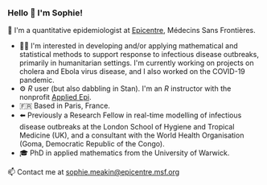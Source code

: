 ### Hello 👋 I'm Sophie!

🌟 I'm a quantitative epidemiologist at [Epicentre](https://epicentre.msf.org/en), Médecins Sans Frontières.

* 👩‍💻 I'm interested in developing and/or applying mathematical and statistical methods to support response to infectious disease outbreaks, primarily in humanitarian settings. I'm currently working on projects on cholera and Ebola virus disease, and I also worked on the COVID-19 pandemic.
* ⚙️ *R* user (but also dabbling in Stan). I'm an *R* instructor with the nonprofit [Applied Epi](https://appliedepi.org/).
* 🇫🇷 Based in Paris, France.
* ⬅️ Previously a Research Fellow in real-time modelling of infectious disease outbreaks at the London School of Hygiene and Tropical Medicine (UK), and a consultant with the World Health Organisation (Goma, Democratic Republic of the Congo).
* 🎓 PhD in applied mathematics from the University of Warwick.

📫 Contact me at sophie.meakin@epicentre.msf.org

<!--
**sophiemeakin/sophiemeakin** is a ✨ _special_ ✨ repository because its `README.md` (this file) appears on your GitHub profile.

Here are some ideas to get you started:

- 🔭 I’m currently working on ...
- 🌱 I’m currently learning ...
- 👯 I’m looking to collaborate on ...
- 🤔 I’m looking for help with ...
- 💬 Ask me about ...
- 📫 How to reach me: ...
- 😄 Pronouns: ...
- ⚡ Fun fact: ...
-->
